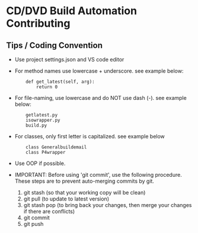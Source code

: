 # CD/DVD Build Automation Contributing


## Tips / Coding Convention
* Use project settings.json and VS code editor
* For method names use lowercase + underscore. see example below:

    ```
        def get_latest(self, arg): 
            return 0 
    ```

* For file-naming, use lowercase and do NOT use dash (-). see example below:

    ```
        getlatest.py
        isowrapper.py
        build.py
    ```

* For classes, only first letter is capitalized. see example below

    ```
        class Generalbuildemail
        class P4wrapper
    ```
    
* Use OOP if possible.
* IMPORTANT: Before using 'git commit', use the following procedure. These steps are to prevent auto-merging commits by git.
    1.  git stash (so that your working copy will be clean)
    2.  git pull (to update to latest version)
    3.  git stash pop (to bring back your changes, then merge your changes if there are conflicts)
    4.  git commit 
    5.  git push 

    
